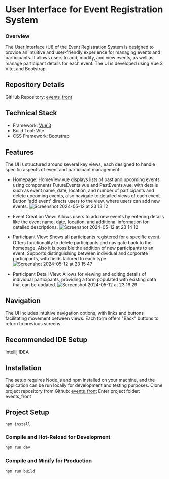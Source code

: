 # User Interface for Event Registration System

### Overview

The User Interface (UI) of the Event Registration System is designed to provide an intuitive and user-friendly experience for managing events and participants. It allows users to add, modify, and view events, as well as manage participant details for each event. The UI is developed using Vue 3, Vite, and Bootstrap.




## Repository Details

GitHub Repository: [events_front](https://github.com/5OO/events_front.git)


## Technical Stack

* Framework: [Vue 3](https://vuejs.org/)
* Build Tool: Vite  
* CSS Framework: Bootstrap 

## Features

 The UI is structured around several key views, each designed to handle specific aspects of event and participant management:

* Homepage: HomeView.vue displays lists of past and upcoming events using components FutureEvents.vue and PastEvents.vue,  with details such as event name, date, location, and number of participants and delete upcoming events, also navigate to detailed views of each event.
  Button 'add event' directs users to the view, where users can add new events.
  ![Screenshot 2024-05-12 at 23 13 12](https://github.com/5OO/events_front/assets/27925052/85980f8f-43a4-4cc2-b20e-ed4b4dda9056)

* Event Creation View: Allows users to add new events by entering details like the event name, date, location, and additional information for detailed descriptions.
  ![Screenshot 2024-05-12 at 23 14 12](https://github.com/5OO/events_front/assets/27925052/b3b5da38-a862-4816-aaa6-ef645b14a7f0)

*  Participant View: Shows all participants registered for a specific event. Offers functionality to delete participants and navigate back to the homepage. Also it is possible the addition of new participants to an event. Supports distinguishing between individual and corporate participants, with fields tailored to each type.
  ![Screenshot 2024-05-12 at 23 15 47](https://github.com/5OO/events_front/assets/27925052/3a9b1e52-9d78-4385-aeb9-cfccf09dff94)

* Participant Detail View: Allows for viewing and editing details of individual participants, providing a form populated with existing data that can be updated.
![Screenshot 2024-05-12 at 23 16 29](https://github.com/5OO/events_front/assets/27925052/1fd3c005-3924-4d9a-b7ae-1f81c4861733)

## Navigation
The UI includes intuitive navigation options, with links and buttons facilitating movement between views. Each form offers "Back" buttons to return to previous screens.


## Recommended IDE Setup

Intellij IDEA

## Installation

The setup requires Node.js and npm installed on your machine, and the application can be run locally for development and testing purposes.
Clone project repository from Github: [events_front](https://github.com/5OO/events_front.git)
Enter project folder: events_front
## Project Setup

```sh
npm install
```

### Compile and Hot-Reload for Development

```sh
npm run dev
```

### Compile and Minify for Production

```sh
npm run build
```
 

